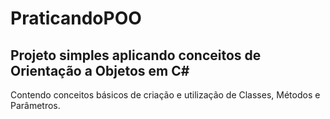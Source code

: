 # PraticandoPOO

## Projeto simples aplicando conceitos de Orientação a Objetos em C#
Contendo conceitos básicos de criação e utilização de Classes, Métodos e Parâmetros.
